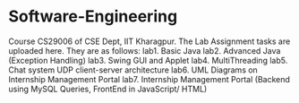 # Software-Engineering
Course CS29006 of CSE Dept, IIT Kharagpur.
The Lab Assignment tasks are uploaded here. They are as follows:
lab1. Basic Java 
lab2. Advanced Java (Exception Handling)
lab3. Swing GUI and Applet
lab4. MultiThreading
lab5. Chat system UDP client-server architecture
lab6. UML Diagrams on Internship Management Portal
lab7. Internship Management Portal (Backend using MySQL Queries, FrontEnd in JavaScript/ HTML)
